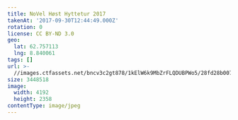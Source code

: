 ```yaml
---
title: NoVel Høst Hyttetur 2017
takenAt: '2017-09-30T12:44:49.000Z'
rotation: 0
license: CC BY-ND 3.0
geo:
  lat: 62.757113
  lng: 8.840061
tags: []
url: >-
  //images.ctfassets.net/bncv3c2gt878/1kElW6k9MbZrFLQDUBPWo5/28fd28b007fa5b50eb00b6eefb75fa2b/novel-hst-hyttetur-2017_23585119368_o
size: 3448518
image:
  width: 4192
  height: 2358
contentType: image/jpeg
---
```



